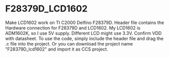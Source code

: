 # F28379D_LCD1602
Make LCD1602 work on TI C2000 Delfino F28379D.
Header file contains the Hardware connection for F28379D and LCD1602.
My LCD1602 is ADM1602K, so I use 5V supply. Different LCD might use 3.3V. Confirm VDD with datasheet.
To use the code, simply include the header file and drag the .c file into the project. 
Or you can download the project name "F28379D_lcd1602" and import it as CCS project.

